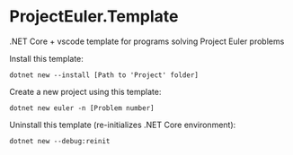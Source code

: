 # ProjectEuler.Template
.NET Core + vscode template for programs solving Project Euler problems

Install this template:
<pre><code>dotnet new --install [Path to 'Project' folder]</code></pre>


Create a new project using this template:
<pre><code>dotnet new euler -n [Problem number]</code></pre>


Uninstall this template (re-initializes .NET Core environment):
<pre><code>dotnet new --debug:reinit</code></pre>
